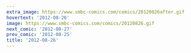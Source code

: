 ```yaml
---
extra_image: https://www.smbc-comics.com/comics/20120826after.gif
hovertext: '2012-08-26'
image: https://www.smbc-comics.com/comics/20120826.gif
next_comic: '2012-08-27'
prev_comic: '2012-08-25'
title: '2012-08-26'
---
```



